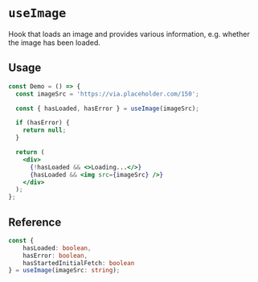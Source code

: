 # `useImage`

Hook that loads an image and provides various information, e.g. whether the image has been loaded.

## Usage

```jsx
const Demo = () => {
  const imageSrc = 'https://via.placeholder.com/150';

  const { hasLoaded, hasError } = useImage(imageSrc);

  if (hasError) {
    return null;
  }

  return (
    <div>
      {!hasLoaded && <>Loading...</>}
      {hasLoaded && <img src={imageSrc} />}
    </div>
  );
};
```

## Reference

```typescript
const {
    hasLoaded: boolean,
    hasError: boolean,
    hasStartedInitialFetch: boolean
} = useImage(imageSrc: string);
```
